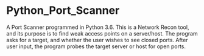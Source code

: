 # Python_Port_Scanner
A Port Scanner programmed in Python 3.6. This is a Network Recon tool, and its purpose is to find weak access points on a server/host. The program asks for a target, and whether the user wishes to see closed ports. After user input, the program probes the target server or host for open ports. 
